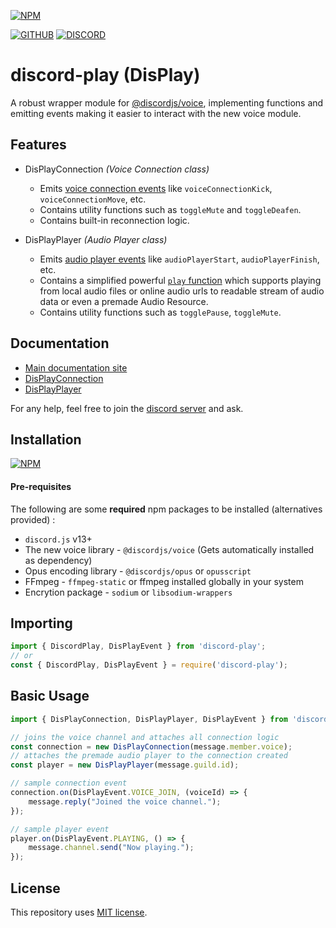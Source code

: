 [![NPM](https://nodei.co/npm/discord-play.png)](https://nodei.co/npm/discord-play/)

[![GITHUB](https://img.shields.io/badge/GitHub-100000?style=for-the-badge&logo=github&logoColor=white)](https://github.com/tr1ckydev/discord-play) [![DISCORD](https://img.shields.io/badge/Discord-7289DA?style=for-the-badge&logo=discord&logoColor=white)](https://discord.gg/S4svCpNupM)



# discord-play (DisPlay)

A robust wrapper module for [@discordjs/voice](https://www.npmjs.com/package/@discordjs/voice), implementing functions and emitting events making it easier to interact with the new voice module.



## Features

- DisPlayConnection *(Voice Connection class)*
  - Emits [voice connection events](https://discord-play.netlify.app/interfaces/interfaces_events.connectionevents) like `voiceConnectionKick`, `voiceConnectionMove`, etc.
  - Contains utility functions such as `toggleMute` and `toggleDeafen`.
  - Contains built-in reconnection logic.

- DisPlayPlayer *(Audio Player class)*
  - Emits [audio player events](https://discord-play.netlify.app/interfaces/interfaces_events.playerevents) like `audioPlayerStart`, `audioPlayerFinish`, etc.
  - Contains a simplified powerful [`play` function](https://discord-play.netlify.app/classes/classes_player.displayplayer#play) which supports playing from local audio files or online audio urls to readable stream of audio data or even a premade Audio Resource.
  - Contains utility functions such as `togglePause`, `toggleMute`.



## Documentation

- [Main documentation site](https://discord-play.netlify.app/)
- [DisPlayConnection](https://discord-play.netlify.app/classes/classes_connection.displayconnection)
- [DisPlayPlayer](https://discord-play.netlify.app/classes/classes_player.displayplayer)

For any help, feel free to join the [discord server](https://discord.gg/S4svCpNupM) and ask.



## Installation

[![NPM](https://nodei.co/npm/discord-play.png?mini=true)](https://nodei.co/npm/discord-play/)

#### Pre-requisites

The following are some **required** npm packages to be installed (alternatives provided) :

- `discord.js` v13+
- The new voice library - `@discordjs/voice` (Gets automatically installed as dependency)
- Opus encoding library - `@discordjs/opus` or `opusscript`
- FFmpeg - `ffmpeg-static` or ffmpeg installed globally in your system
- Encrytion package - `sodium` or `libsodium-wrappers`



## Importing

```js
import { DiscordPlay, DisPlayEvent } from 'discord-play';
// or
const { DiscordPlay, DisPlayEvent } = require('discord-play');
```



## Basic Usage

```js
import { DisPlayConnection, DisPlayPlayer, DisPlayEvent } from 'discord-play';

// joins the voice channel and attaches all connection logic
const connection = new DisPlayConnection(message.member.voice);
// attaches the premade audio player to the connection created
const player = new DisPlayPlayer(message.guild.id);

// sample connection event
connection.on(DisPlayEvent.VOICE_JOIN, (voiceId) => {
	message.reply("Joined the voice channel.");
});

// sample player event
player.on(DisPlayEvent.PLAYING, () => {
    message.channel.send("Now playing.");
});
```



## License

This repository uses [MIT license](https://github.com/tr1ckydev/discord-play/blob/main/LICENSE).

